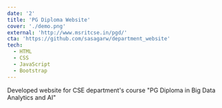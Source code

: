 ```yaml
---
date: '2'
title: 'PG Diploma Website'
cover: './demo.png'
external: 'http://www.msritcse.in/pgd/'
cta: 'https://github.com/sasagarw/department_website'
tech:
  - HTML
  - CSS
  - JavaScript
  - Bootstrap
---
```


Developed website for CSE department's course "PG Diploma in Big Data Analytics and AI"

